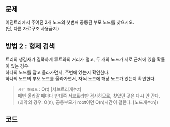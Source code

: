 ## 문제
이진트리에서 주어진 2개 노드의 첫번째 공통된 부모 노드를 찾으시오. <br> (단, 다른 자료구조 사용금지)

## 방법 2 : 형제 검색
트리의 생김새가 길쭉하게 루트와의 거리가 멀고, 두 개의 노드가 서로 근처에 있을 확률이 있는 경우 <br> 하나의 노드를 잡고 올라가면서, 주변에 있는지 확인한다. <br>
하나의 노드의 부모 노드를 올라가면서, 자식 노드에 해당 노드가 있는지 확인한다. 

> `시간 복잡도` : O(t)  [서브트리개수:t] <br>
> 매번 올라갈 때마다 반대쪽 서브트리만 검사하므로, 찾았던 곳은 다시 안 간다. <br>
> (최악의 경우: O(n), 공통부모가 root이면 O(n)시간이 걸린다. [노드개수:n])

## 코드
```java

                              
